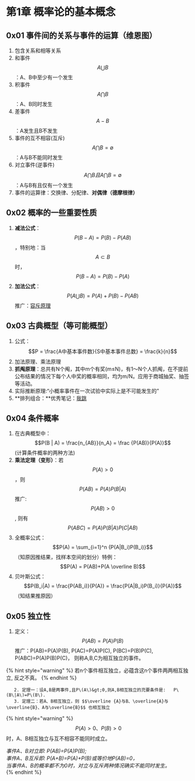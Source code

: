 # 第1章  概率论的基本概念

## **0x01 事件间的关系与事件的运算（维恩图）**

1. 包含关系和相等关系  
2. 和事件 $$A \bigcup B$$ ：A、B中至少有一个发生  
3. 积事件 $$A \bigcap B$$ ：A、B同时发生  
4. 差事件 $$A-B$$ ：A发生且B不发生  
5. 事件的互不相容\(互斥\)$$A \bigcap B = \emptyset		$$ ：A与B不能同时发生  
6. 对立事件\(逆事件\)$$A \bigcap B 且 A \bigcap B = \emptyset		$$：A与B有且仅有一个发生  
7. 事件的运算律：交换律、分配律、**对偶律（德摩根律）**

## **0x02 概率的一些重要性质**

1. **减法公式**： $$P(B-A)=P(B)-P(AB)$$ ，特别地：当 $$A \subset B$$时， $$P(B-A)=P(B)-P(A)$$   
2. **加法公式**： $$P(A \bigcup B) = P(A)+P(B)-P(AB)$$ 推广：[容斥原理](https://baike.baidu.com/item/%E5%AE%B9%E6%96%A5%E5%8E%9F%E7%90%86)

## **0x03 古典概型（等可能概型）**

1. 公式： $$P = \frac{A中基本事件数}{S中基本事件总数} = \frac{k}{n}$$   
2. 加法原理、乘法原理  
3. **抓阄原理**：总共有N个阄，其中m个有奖\(m≤N\)，有1～N个人抓阄，在不提前公布结果的情况下每个人中奖的概率相同，均为m/N。应用于商城抽奖、抽签等活动。  
4. 实际推断原理:“小概率事件在一次试验中实际上是不可能发生的”  
5. **排列组合：**优秀笔记：[我跳](https://zhuanlan.zhihu.com/p/42859784)

## **0x04 条件概率**

1. 在古典概型中： $$P(B | A) = \frac{n_{AB}}{n_A} = \frac {P(AB)}{P(A)}$$ \(计算条件概率的两种方法\)  
2. **乘法定理（变形）**：若 $$P(A)>0$$ ，则 $$P(AB) = P(A)P(B | A)$$   推广:  $$P(AB)>0$$ , 则有 $$P(ABC)=P(A)P(B|A)P(C|AB)  $$   
3. 全概率公式： $$P(A) = \sum_{i=1}^n {P(A|B_i)P(B_i)}$$ （知原因推结果，找样本空间的划分）特例： $$P(A) = P(AB)+P(A \overline B)$$   
4. 贝叶斯公式： $$P(B_i|A) = \frac{P(AB_i)}{P(A)} = \frac{P(A|B_i)P(B_i)}{P(A)}$$ （知结果推原因）

## **0x05 独立性**

1. 定义：$$P(AB) = P(A)P(B)$$ 推广：P\(AB\)=P\(A\)P\(B\), P\(AC\)=P\(A\)P\(C\), P\(BC\)=P\(B\)P\(C\), P\(ABC\)=P\(A\)P\(B\)P\(C\)， 则称A,B,C为相互独立的事件。

{% hint style="warning" %}
若n个事件相互独立，必蕴含这n个事件两两相互独立, 反之不真。
{% endhint %}

       2. 定理一：设A,B是两事件,且P\(A\)&gt;0,则A,B相互独立的充要条件是:   P\(B\|A\)=P\(B\).  
       3. 定理二：若A、B相互独立，则 $$\overline {A}与B、\overline{A}与\overline{B}、A与\overline{B}$$ 也相互独立

{% hint style="warning" %}
$$P(A) > 0、P(B)>0$$ 时，A、B相互独立与互不相容不能同时成立。

_事件A、B对立即: P\(AB\)=P\(A\)P\(B\);   
事件A、B互斥即: P\(A+B\)=P\(A\)+P\(B\)或等价地P\(AB\)=0，  
 当事件A、B的概率都不为0时，对立与互斥两种情况确实不能同时发生。_  
{% endhint %}

